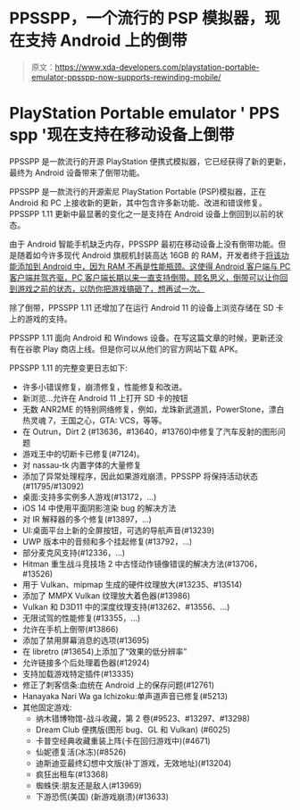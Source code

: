 # PPSSPP，一个流行的 PSP 模拟器，现在支持 Android 上的倒带

> 原文：<https://www.xda-developers.com/playstation-portable-emulator-ppsspp-now-supports-rewinding-mobile/>

# PlayStation Portable emulator ' PPS spp '现在支持在移动设备上倒带

PPSSPP 是一款流行的开源 PlayStation 便携式模拟器，它已经获得了新的更新，最终为 Android 设备带来了倒带功能。

PPSSPP 是一款流行的开源索尼 PlayStation Portable (PSP)模拟器，正在 Android 和 PC 上接收新的更新，其中包含许多新功能、改进和错误修复。PPSSPP 1.11 更新中最显著的变化之一是支持在 Android 设备上倒回到以前的状态。

由于 Android 智能手机缺乏内存，PPSSPP 最初在移动设备上没有倒带功能。但是随着如今许多现代 Android 旗舰机封装高达 16GB 的 RAM，开发者终于[将该功能添加到 Android 中，因为 RAM 不再是性能瓶颈。这使得 Android 客户端与 PC 客户端并驾齐驱，PC 客户端长期以来一直支持倒带。顾名思义，倒带可以让你回到游戏之前的状态，以防你把游戏搞砸了，想再试一次。](https://github.com/hrydgard/ppsspp/pull/13866)

除了倒带，PPSSPP 1.11 还增加了在运行 Android 11 的设备上浏览存储在 SD 卡上的游戏的支持。

PPSSPP 1.11 面向 Android 和 Windows 设备。在写这篇文章的时候，更新还没有在谷歌 Play 商店上线。但是你可以从他们的官方网站下载 APK。

PPSSPP 1.11 的完整变更日志如下:

*   许多小错误修复，崩溃修复，性能修复和改进。
*   新浏览...允许在 Android 11 上打开 SD 卡的按钮
*   无数 ANR2ME 的特别网络修复，例如，龙珠新武道凯，PowerStone，漂白热灵魂 7，王国之心，GTA: VCS，等等。
*   在 Outrun，Dirt 2 (#13636，#13640，#13760)中修复了汽车反射的图形问题
*   游戏王中的切断卡已修复(#7124)。
*   对 nassau-tk 内置字体的大量修复
*   添加了异常处理程序，因此如果游戏崩溃，PPSSPP 将保持活动状态(#11795/#13092)
*   桌面:支持多实例多人游戏(#13172，...)
*   iOS 14 中使用平面阴影渲染 bug 的解决方法
*   对 IR 解释器的多个修复(#13897，...)
*   UI:桌面平台上新的全屏按钮，可选的导航声音(#13239)
*   UWP 版本中的音频和多个挂起修复(#13792，...)
*   部分麦克风支持(#12336，...)
*   Hitman 重生战斗竞技场 2 中古怪动作镜像错误的解决方法(#13706，#13526)
*   用于 Vulkan、mipmap 生成的硬件纹理放大(#13235、#13514)
*   添加了 MMPX Vulkan 纹理放大着色器(#13986)
*   Vulkan 和 D3D11 中的深度纹理支持(#13262、#13556、...)
*   无限试驾的性能修复(#13355，...)
*   允许在手机上倒带(#13866)
*   添加了禁用屏幕消息的选项(#13695)
*   在 libretro (#13654)上添加了“效果的低分辨率”
*   允许链接多个后处理着色器(#12924)
*   支持加载游戏特定插件(#13335)
*   修正了刺客信条:血统在 Android 上的保存问题(#12761)
*   Hanayaka Nari Wa ga Ichizoku:单声道声音已修复(#5213)
*   其他固定游戏:
    *   纳木错博物馆-战斗收藏，第 2 卷(#9523、#13297、#13298)
    *   Dream Club 便携版(图形 bug、GL 和 Vulkan) (#6025)
    *   卡普空经典收藏重装上阵(卡在回归游戏中)(#4671)
    *   仙妮德复活(冰冻)(#8526)
    *   迪斯迪亚最终幻想中文版(补丁游戏，无效地址)(#13204)
    *   疯狂出租车(#13368)
    *   蜘蛛侠:朋友还是敌人(#13969)
    *   下游恐慌(美国) (新游戏崩溃)(#13633)